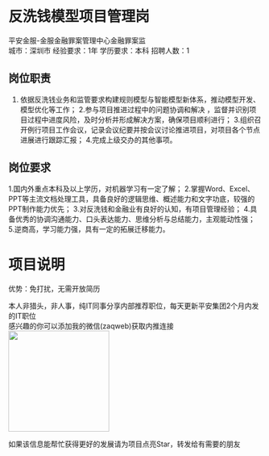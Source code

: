 # 反洗钱模型项目管理岗
平安金服-金服金融罪案管理中心金融罪案监  
城市：深圳市 经验要求：1年 学历要求：本科  招聘人数：1

## 岗位职责
1. 依据反洗钱业务和监管要求构建规则模型与智能模型新体系，推动模型开发、模型优化等工作；
 2.参与项目推进过程中的问题协调和解决 ，监督并识别项目过程中进度风险，及时分析并形成解决方案，确保项目顺利进行； 
 3.组织召开例行项目工作会议，记录会议纪要并按会议讨论推进项目，对项目各个节点进展进行跟踪汇报；
 4.完成上级交办的其他事项。

## 岗位要求
1.国内外重点本科及以上学历，对机器学习有一定了解； 
 2.掌握Word、Excel、PPT等主流文档处理工具，具备良好的逻辑思维、概述能力和文字功底，较强的PPT制作能力优先；
 3.对反洗钱和金融业有良好的认知，有项目管理经验；
 4.具备优秀的协调沟通能力、口头表达能力、思维分析与总结能力，主观能动性强；
 5.逆商高，学习能力强，具有一定的拓展迁移能力。

# 项目说明

优势：免打扰，无需开放简历

本人非猎头，非人事，纯IT同事分享内部推荐职位，每天更新平安集团2个月内发的IT职位  
感兴趣的你可以添加我的微信(zaqweb)获取内推连接  
<img src="https://github.com/zaqweb/PA-IT-JOBS/blob/master/WechatICode.jpeg"  height="200" width="200">

如果该信息能帮忙获得更好的发展请为项目点亮Star，转发给有需要的朋友




